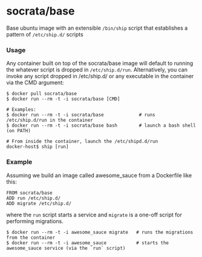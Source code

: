 socrata/base
============

Base ubuntu image with an extensible `/bin/ship` script that establishes a pattern of `/etc/ship.d/` scripts

### Usage

Any container built on top of the socrata/base image will default to running the whatever script is dropped in `/etc/ship.d/run`. Alternatively, you can invoke any script dropped in /etc/ship.d/ or any executable in the container via the CMD argument:

    $ docker pull socrata/base
    $ docker run --rm -t -i socrata/base [CMD]

    # Examples:
    $ docker run --rm -t -i socrata/base             # runs /etc/ship.d/run in the container 
    $ docker run --rm -t -i socrata/base bash        # launch a bash shell (on PATH)

    # From inside the container, launch the /etc/shipd.d/run
    docker-host$ ship [run]

### Example

Assuming we build an image called awesome_sauce from a Dockerfile like this:

    FROM socrata/base
    ADD run /etc/ship.d/
    ADD migrate /etc/ship.d/

where the `run` script starts a service and `migrate` is a one-off script for performing migrations.

    $ docker run --rm -t -i awesome_sauce migrate   # runs the migrations from the container
    $ docker run --rm -t -i awesome_sauce           # starts the awesome_sauce service (via the `run` script)

